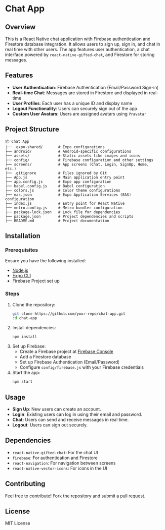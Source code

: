 # Chat App

## Overview
This is a React Native chat application with Firebase authentication and Firestore database integration. It allows users to sign up, sign in, and chat in real time with other users. The app features user authentication, a chat interface powered by `react-native-gifted-chat`, and Firestore for storing messages.

## Features
- **User Authentication**: Firebase Authentication (Email/Password Sign-in)
- **Real-time Chat**: Messages are stored in Firestore and displayed in real-time
- **User Profiles**: Each user has a unique ID and display name
- **Logout Functionality**: Users can securely sign out of the app
- **Custom User Avatars**: Users are assigned avatars using `Pravatar`

## Project Structure
```
📦 Chat App
├── .expo-shared/       # Expo configurations
├── android/            # Android-specific configurations
├── assets/             # Static assets like images and icons
├── config/             # Firebase configuration and other settings
├── screens/            # App screens (Chat, Login, SignUp, Home, etc.)
├── .gitignore          # Files ignored by Git
├── App.js              # Main application entry point
├── app.config.js       # Expo app configuration
├── babel.config.js     # Babel configuration
├── colors.js           # Color theme configurations
├── eas.json            # Expo Application Services (EAS) configuration
├── index.js            # Entry point for React Native
├── metro.config.js     # Metro bundler configuration
├── package-lock.json   # Lock file for dependencies
├── package.json        # Project dependencies and scripts
├── README.md           # Project documentation
```

## Installation
### Prerequisites
Ensure you have the following installed:
- [Node.js](https://nodejs.org/)
- [Expo CLI](https://docs.expo.dev/)
- Firebase Project set up

### Steps
1. Clone the repository:
   ```sh
   git clone https://github.com/your-repo/chat-app.git
   cd chat-app
   ```
2. Install dependencies:
   ```sh
   npm install
   ```
3. Set up Firebase:
   - Create a Firebase project at [Firebase Console](https://console.firebase.google.com/)
   - Add a Firestore database
   - Set up Firebase Authentication (Email/Password)
   - Configure `config/firebase.js` with your Firebase credentials
4. Start the app:
   ```sh
   npm start
   ```

## Usage
- **Sign Up**: New users can create an account.
- **Login**: Existing users can log in using their email and password.
- **Chat**: Users can send and receive messages in real time.
- **Logout**: Users can sign out securely.

## Dependencies
- `react-native-gifted-chat`: For the chat UI
- `firebase`: For authentication and Firestore
- `react-navigation`: For navigation between screens
- `react-native-vector-icons`: For icons in the UI

## Contributing
Feel free to contribute! Fork the repository and submit a pull request.

## License
MIT License

